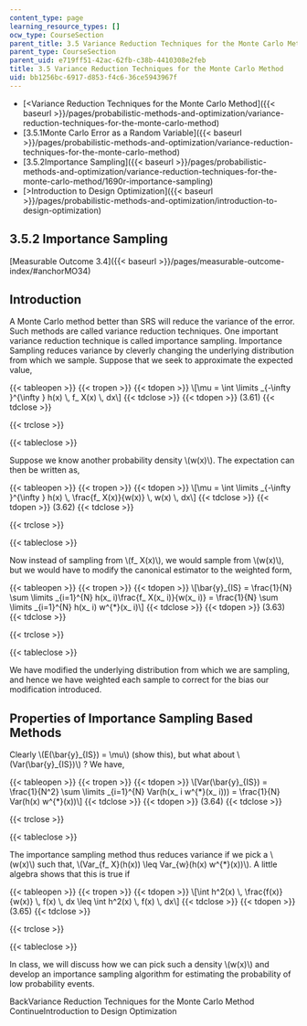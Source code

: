 ```yaml
---
content_type: page
learning_resource_types: []
ocw_type: CourseSection
parent_title: 3.5 Variance Reduction Techniques for the Monte Carlo Method
parent_type: CourseSection
parent_uid: e719ff51-42ac-62fb-c38b-4410308e2feb
title: 3.5 Variance Reduction Techniques for the Monte Carlo Method
uid: bb1256bc-6917-d853-f4c6-36ce5943967f
---
```


*   [\<Variance Reduction Techniques for the Monte Carlo Method]({{< baseurl >}}/pages/probabilistic-methods-and-optimization/variance-reduction-techniques-for-the-monte-carlo-method)
*   [3.5.1Monte Carlo Error as a Random Variable]({{< baseurl >}}/pages/probabilistic-methods-and-optimization/variance-reduction-techniques-for-the-monte-carlo-method)
*   [3.5.2Importance Sampling]({{< baseurl >}}/pages/probabilistic-methods-and-optimization/variance-reduction-techniques-for-the-monte-carlo-method/1690r-importance-sampling)
*   [\>Introduction to Design Optimization]({{< baseurl >}}/pages/probabilistic-methods-and-optimization/introduction-to-design-optimization)

3.5.2 Importance Sampling
-------------------------

[Measurable Outcome 3.4]({{< baseurl >}}/pages/measurable-outcome-index/#anchorMO34)

Introduction
------------

A Monte Carlo method better than SRS will reduce the variance of the error. Such methods are called variance reduction techniques. One important variance reduction technique is called importance sampling. Importance Sampling reduces variance by cleverly changing the underlying distribution from which we sample. Suppose that we seek to approximate the expected value,

{{< tableopen >}}
{{< tropen >}}
{{< tdopen >}}
\\\[\\mu = \\int \\limits \_{-\\infty }^{\\infty } h(x) \\, f\_ X(x) \\, dx\\\]
{{< tdclose >}}
{{< tdopen >}}
(3.61)
{{< tdclose >}}

{{< trclose >}}

{{< tableclose >}}

Suppose we know another probability density \\(w(x)\\). The expectation can then be written as,

{{< tableopen >}}
{{< tropen >}}
{{< tdopen >}}
\\\[\\mu = \\int \\limits \_{-\\infty }^{\\infty } h(x) \\, \\frac{f\_ X(x)}{w(x)} \\, w(x) \\, dx\\\]
{{< tdclose >}}
{{< tdopen >}}
(3.62)
{{< tdclose >}}

{{< trclose >}}

{{< tableclose >}}

Now instead of sampling from \\(f\_ X(x)\\), we would sample from \\(w(x)\\), but we would have to modify the canonical estimator to the weighted form,

{{< tableopen >}}
{{< tropen >}}
{{< tdopen >}}
\\\[\\bar{y}\_{IS} = \\frac{1}{N} \\sum \\limits \_{i=1}^{N} h(x\_ i)\\frac{f\_ X(x\_ i)}{w(x\_ i)} = \\frac{1}{N} \\sum \\limits \_{i=1}^{N} h(x\_ i) w^{\*}(x\_ i)\\\]
{{< tdclose >}}
{{< tdopen >}}
(3.63)
{{< tdclose >}}

{{< trclose >}}

{{< tableclose >}}

We have modified the underlying distribution from which we are sampling, and hence we have weighted each sample to correct for the bias our modification introduced.

Properties of Importance Sampling Based Methods
-----------------------------------------------

Clearly \\(E(\\bar{y}\_{IS}) = \\mu\\) (show this), but what about \\(Var(\\bar{y}\_{IS})\\) ? We have,

{{< tableopen >}}
{{< tropen >}}
{{< tdopen >}}
\\\[Var(\\bar{y}\_{IS}) = \\frac{1}{N^2} \\sum \\limits \_{i=1}^{N} Var(h(x\_ i w^{\*}(x\_ i))) = \\frac{1}{N} Var(h(x) w^{\*}(x))\\\]
{{< tdclose >}}
{{< tdopen >}}
(3.64)
{{< tdclose >}}

{{< trclose >}}

{{< tableclose >}}

The importance sampling method thus reduces variance if we pick a \\(w(x)\\) such that, \\(Var\_{f\_ X}(h(x)) \\leq Var\_{w}(h(x) w^{\*}(x))\\). A little algebra shows that this is true if

{{< tableopen >}}
{{< tropen >}}
{{< tdopen >}}
\\\[\\int h^2(x) \\, \\frac{f(x)}{w(x)} \\, f(x) \\, dx \\leq \\int h^2(x) \\, f(x) \\, dx\\\]
{{< tdclose >}}
{{< tdopen >}}
(3.65)
{{< tdclose >}}

{{< trclose >}}

{{< tableclose >}}

In class, we will discuss how we can pick such a density \\(w(x)\\) and develop an importance sampling algorithm for estimating the probability of low probability events.

BackVariance Reduction Techniques for the Monte Carlo Method ContinueIntroduction to Design Optimization